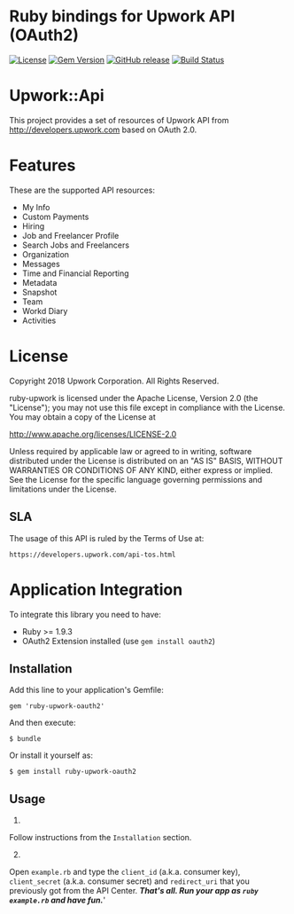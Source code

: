 Ruby bindings for Upwork API (OAuth2)
============

[![License](https://img.shields.io/github/license/upwork/ruby-upwork-oauth2)](http://www.apache.org/licenses/LICENSE-2.0.html)
[![Gem Version](https://badge.fury.io/rb/ruby-upwork-oauth2.svg)](http://badge.fury.io/rb/ruby-upwork-oauth2)
[![GitHub release](https://img.shields.io/github/release/upwork/ruby-upwork-oauth2.svg)](https://github.com/upwork/ruby-upwork-oauth2/releases)
[![Build Status](https://github.com/upwork/ruby-upwork-oauth2/workflows/build/badge.svg)](https://github.com/upwork/ruby-upwork-oauth2/actions)

# Upwork::Api

This project provides a set of resources of Upwork API from http://developers.upwork.com
 based on OAuth 2.0.

# Features
These are the supported API resources:

* My Info
* Custom Payments
* Hiring
* Job and Freelancer Profile
* Search Jobs and Freelancers
* Organization
* Messages
* Time and Financial Reporting
* Metadata
* Snapshot
* Team
* Workd Diary
* Activities

# License

Copyright 2018 Upwork Corporation. All Rights Reserved.

ruby-upwork is licensed under the Apache License, Version 2.0 (the "License");
you may not use this file except in compliance with the License.
You may obtain a copy of the License at

http://www.apache.org/licenses/LICENSE-2.0

Unless required by applicable law or agreed to in writing, software
distributed under the License is distributed on an "AS IS" BASIS,
WITHOUT WARRANTIES OR CONDITIONS OF ANY KIND, either express or implied.
See the License for the specific language governing permissions and
limitations under the License.

## SLA
The usage of this API is ruled by the Terms of Use at:

    https://developers.upwork.com/api-tos.html

# Application Integration
To integrate this library you need to have:

* Ruby >= 1.9.3
* OAuth2 Extension installed (use `gem install oauth2`)

## Installation

Add this line to your application's Gemfile:

    gem 'ruby-upwork-oauth2'

And then execute:

    $ bundle

Or install it yourself as:

    $ gem install ruby-upwork-oauth2

## Usage

1.
Follow instructions from the `Installation` section.

2.
Open `example.rb` and type the `client_id` (a.k.a. consumer key), `client_secret` (a.k.a. consumer secret) and `redirect_uri` that you previously got from the API Center.
***That's all. Run your app as `ruby example.rb` and have fun.***'
